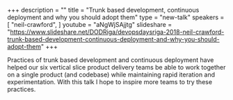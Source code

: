 +++
description = ""
title = "Trunk based development, continuous deployment and why you should adopt them"
type = "new-talk"
speakers = [
        "neil-crawford",
]
youtube = "aNgWjSAjjtg"
slideshare = "https://www.slideshare.net/DODRiga/devopsdaysriga-2018-neil-crawford-trunk-based-development-continuous-deployment-and-why-you-should-adopt-them"
+++
<p>Practices of trunk based development and continuous deployment have helped our six vertical slice product delivery teams be able to work together on a single product (and codebase) while maintaining rapid iteration and experimentation. With this talk I hope to inspire more teams to try these practices.</p>